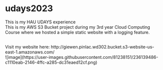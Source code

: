 # udays2023
This is my HAU UDAYS experience
<br />
This is my AWS S3 Bucket project during my 3rd year Cloud Computing Course where we hosted a simple static website with a logging feature.

<br />
Visit my website here: http://giewen.pinlac.wd302.bucket.s3-website-us-east-1.amazonaws.com/

<br />
![image](https://user-images.githubusercontent.com/81238151/236139486-c1110eab-2146-4ffc-a285-dc31eaed12cf.png)

